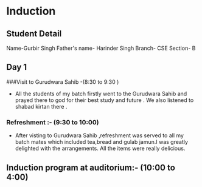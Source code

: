 # Induction 

## Student Detail
Name-Gurbir Singh
Father's name- Harinder Singh
Branch- CSE
Section- B


## Day 1
###Visit to Gurudwara Sahib -(8:30 to 9:30 )
- All the students of my batch firstly went to the Gurudwara Sahib and prayed there to god for their best study and future . We also listened to shabad kirtan there .

### Refreshment :- (9:30 to 10:00)
- After visting to Gurudwara Sahib ,refreshment was served to all my batch mates which included tea,bread and gulab jamun.I was greatly delighted with the arrangements. All the items were really delicious.

## Induction program at auditorium:- (10:00 to 4:00)

